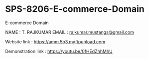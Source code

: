 # SPS-8206-E-commerce-Domain
E-commerce Domain

NAME : T. RAJKUMAR
EMAIL : rajkumar.mustangs@gmail.com

Website link : https://amm.5b3.myftpupload.com

Demonstration link : https://youtu.be/0fHEdZhhMhU
